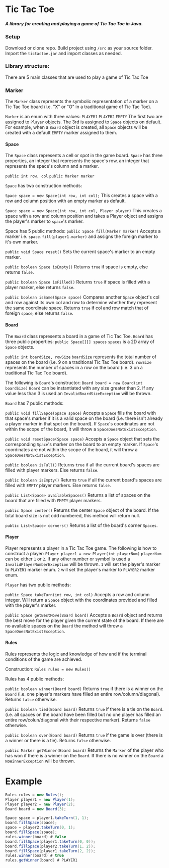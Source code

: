 # Tic Tac Toe
##### A library for creating and playing a game of Tic Tac Toe in Java.

### Setup

Download or clone repo. Build project using ```/src``` as your source folder. Import the ```tictactoe.jar``` and import classes as needed.

### Library structure:
There are 5 main classes that are used to play a game of Tic Tac Toe
### Marker
The ```Marker``` class represents the symbolic representation of a marker on a Tic Tac Toe board (i.e. "X" or "O" in a traditional game of Tic Tac Toe).

```Marker``` is an enum with three values:
```PLAYER1```
```PLAYER2```
```EMPTY```
The first two are assigned to ```Player``` objects. The 3rd is assigned to ```Space``` objects on default. For example, when a ```Board``` object is created, all ```Space``` objects will be created with a default ```EMPTY``` marker assigned to them.

#### Space
The ```Space``` class represents a cell or spot in the game board.
```Space``` has three properties, an integer that represents the space's row, an integer that represents the space's column and a marker.

```public int row, col```
```public Marker marker```

```Space``` has two construction methods:

```Space space = new Space(int row, int col);```
This creates a space with a row and column position with an empty marker as default.

```Space space = new Space(int row, int col, Player player)```
This creates a space with a row and column position and takes a Player object and assigns the player's marker to ```space```'s marker.

Space has 5 public methods:
```public Space fill(Marker marker)```
Accepts a marker i.e. ```space.fill(player1.marker)``` and assigns the foreign marker to it's own marker.

```public void Space reset()```
Sets the current space's marker to an empty marker.

```public boolean Space isEmpty()```
Returns ```true``` if space is empty, else returns ```false```.

```public boolean Space isFilled()```
Returns ```true``` if space is filled with a player marker, else returns ```false```.

```public boolean isSame(Space space)```
Compares another ```Space``` object's col and row against its own col and row to determine whether they represent the same coordinate space. Returns ```true``` if col and row match that of foreign ```space```, else returns ```false```.
#### Board
The ```Board``` class represents a board in a game of Tic Tac Toe.
```Board``` has three public properties:
```public Space[][] spaces```
```spaces``` is a 2D array of ```Space``` objects.

```public int boardSize, rowSize```
```boardSize``` represents the total number of spaces on the board (i.e. 9 on a traditional Tic Tac Toe board).
```rowSize``` represents the number of spaces in a row on the board (i.e. 3 on a traditional Tic Tac Toe board).

The following is ```Board```'s constructor:
```Board board = new Board(int boardSize)```
```Board``` can be instantiated with any size greater than 2. If any value less than 3 is used an ```InvalidBoardSizeException``` will be thrown.

```Board``` has 7 public methods:

```public void fillSapce(Space space)```
Accepts a ```Space``` fills the board with that space's marker if it is a valid space on the board (i.e. there isn't already a player marker in that spot on the board). If ```Space```'s coordinates are not within the scope of the board, it will throw a ```SpaceDoesNotExistException```.

```public void resetSpace(Space space)```
Accepts a ```Space``` object that sets the corresponding ```Space```'s marker on the board to an empty marker. If ```Space```'s coordinates are not within the scope of the board, it will throw a ```SpaceDoesNotExistException```.

```public boolean isFull()```
Returns ```true``` if all the current board's spaces are filled with player markers. Else returns ```false```.

```public boolean isEmpty()```
Returns ```true``` if all the current board's spaces are filled with ```EMPTY``` player markers. Else returns ```false```.

```public List<Space> availableSpaces()```
Returns a list of spaces on the board that are filled with ```EMPTY``` player markers.

```public Space center()```
Returns the center ```Space``` object of the board. If the total board size is not odd numbered, this method will return null.

```public List<Space> corners()```
Returns a list of the board's corner ```Spaces```.

#### Player
Player represents a player in a Tic Tac Toe game.
The following is how to construct a player:
```Player player1 = new Player(int playerNum)```
```playerNum``` can be either ```1``` or ```2```. If any other number or symbol is used a ```InvalidPlayerNumberException``` will be thrown.
```1``` will set the player's marker to ```PLAYER1``` marker enum. ```2``` will set the player's marker to ```PLAYER2``` marker enum.

```Player``` has two public methods:

```public Space takeTurn(int row, int col)```
Accepts a row and column integer. Will return a ```Space``` object with the coordinates provided and filled with the player's marker.

```public Space getBestMove(Board board)```
Accepts a ```Board``` object and returns the best move for the player given the current state of the board. If there are no available spaces on the ```Board``` the method will throw a ```SpaceDoesNotExistException```.

#### Rules
Rules represents the logic and knowledge of how and if the terminal conditions of the game are achieved.

Construction:
```Rules rules = new Rules()```

Rules has 4 public methods:

```public boolean winner(Board board)```
Returns ```true``` if there is a winner on the ```Board``` (i.e. one player's markers have filled an entire row/column/diagonal). Returns ```false``` otherwise.

```public boolean tied(Board board)```
Returns ```true``` if there is a tie on the ```Board```. (i.e. all spaces on the board have been filled but no one player has filled an entire row/colun/diagonal with their respective marker). Returns ```false``` otherwise.

```public boolean over(Board board)```
Returns ```true``` if the game is over (there is a winner or there is a tie). Returns ```false``` otherwise.

```public Marker getWinner(Board board)```
Returns the ```Marker``` of the player who has won if there is a winner on the ```Board```. If there is no winner on the ```Board``` a ```NoWinnerException``` will be thrown.

# Example

```java
Rules rules = new Rules();
Player player1 = new Player(1);
Player player2 = new Player(2);
Board board = new Board(3);

Space space = player1.takeTurn(1, 1);
board.fillSpace(space);
space = player2.takeTurn(0, 1);
board.fillSpace(space);
rules.winner(board) # false
board.fillSpace(player1.takeTurn(0, 0));
board.fillSpace(player2.takeTurn(1, 2));
board.fillSpace(player1.takeTurn(2, 2));
rules.winner(board) # true
rules.getWinner(board) # PLAYER1
```
